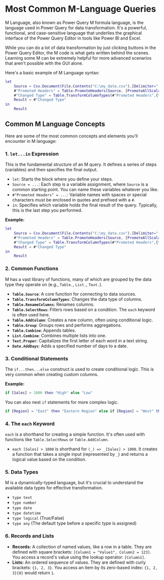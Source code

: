 # Most Common M-Language Queries

M Language, also known as Power Query M formula language, is the language used in Power Query for data transformation. It's a powerful, functional, and case-sensitive language that underlies the graphical interface of the Power Query Editor in tools like Power BI and Excel.

While you can do a lot of data transformation by just clicking buttons in the Power Query Editor, the M code is what gets written behind the scenes. Learning some M can be extremely helpful for more advanced scenarios that aren't possible with the GUI alone.

Here's a basic example of M Language syntax:

```m
let
    Source = Csv.Document(File.Contents("C:\my_data.csv"),[Delimiter=",", Columns=5, Encoding=1252, QuoteStyle=Csv.QuoteStyle.None]),
    #"Promoted Headers" = Table.PromoteHeaders(Source, [PromoteAllScalars=true]),
    #"Changed Type" = Table.TransformColumnTypes(#"Promoted Headers",{% raw %}{{"Column1", type text}, {"Column2", type number}}{% endraw %}),
    Result = #"Changed Type"
in
    Result
```

## Common M Language Concepts

Here are some of the most common concepts and elements you'll encounter in M language:

### 1. `let...in` Expression

This is the fundamental structure of an M query. It defines a series of steps (variables) and then specifies the final output.

- `let`: Starts the block where you define your steps.
- `Source = ...`: Each step is a variable assignment, where `Source` is a common starting point. You can name these variables whatever you like.
- `#"Promoted Headers" = ...`: Variable names with spaces or special characters must be enclosed in quotes and prefixed with a `#`.
- `in`: Specifies which variable holds the final result of the query. Typically, this is the last step you performed.

**Example:**

```m
let
    Source = Csv.Document(File.Contents("C:\my_data.csv"),[Delimiter=",", Columns=5, Encoding=1252, QuoteStyle=Csv.QuoteStyle.None]),
    #"Promoted Headers" = Table.PromoteHeaders(Source, [PromoteAllScalars=true]),
    #"Changed Type" = Table.TransformColumnTypes(#"Promoted Headers",{% raw %}{{"Column1", type text}, {"Column2", type number}}{% endraw %}),
    Result = #"Changed Type"
in
    Result
```

### 2. Common Functions

M has a vast library of functions, many of which are grouped by the data type they operate on (e.g., `Table.`, `List.`, `Text.`).

- **`Table.Source`**: A core function for connecting to data sources.
- **`Table.TransformColumnTypes`**: Changes the data type of columns.
- **`Table.RenameColumns`**: Renames columns.
- **`Table.SelectRows`**: Filters rows based on a condition. The `each` keyword is often used here.
- **`Table.AddColumn`**: Creates a new column, often using conditional logic.
- **`Table.Group`**: Groups rows and performs aggregations.
- **`Table.Combine`**: Appends tables.
- **`List.Combine`**: Combines multiple lists into one.
- **`Text.Proper`**: Capitalizes the first letter of each word in a text string.
- **`Date.AddDays`**: Adds a specified number of days to a date.

### 3. Conditional Statements

The `if...then...else` construct is used to create conditional logic. This is very common when creating custom columns.

**Example:**

```m
if [Sales] > 1000 then "High" else "Low"
```

You can also nest `if` statements for more complex logic.

```m
if [Region] = "East" then "Eastern Region" else if [Region] = "West" then "Western Region" else "Other"
```

### 4. The `each` Keyword

`each` is a shorthand for creating a simple function. It's often used with functions like `Table.SelectRows` or `Table.AddColumn`.

- `each [Sales] > 1000` is shorthand for `(_) => _[Sales] > 1000`. It creates a function that takes a single input (represented by `_`) and returns a logical value based on the condition.

### 5. Data Types

M is a dynamically-typed language, but it's crucial to understand the available data types for effective transformation.

- `type text`
- `type number`
- `type date`
- `type datetime`
- `type logical` (True/False)
- `type any` (The default type before a specific type is assigned)

### 6. Records and Lists

- **Records:** A collection of named values, like a row in a table. They are defined with square brackets: `[Column1 = "Value1", Column2 = 123]`. You access a record's value using the lookup operator: `[Column1]`.
- **Lists:** An ordered sequence of values. They are defined with curly brackets: `{1, 2, 3}`. You access an item by its zero-based index: `{1, 2, 3}{0}` would return `1`.
